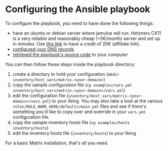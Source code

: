 # Configuring the Ansible playbook

To configure the playbook, you need to have done the following things:

- have an ubuntu or debian server where jamulus will run. Hetzners CX11 is a very reliable and reasonably cheap (<5€/month) server and set up in minutes. Use [this link]([Hetzner](https://hetzner.cloud/?ref=B77yGmfF39CQ)) to have a credit of 20€ (affiliate link).
- [configured your DNS records](configuring-dns.md)
- [retrieved the playbook's source code](getting-the-playbook.md) to your computer

You can then follow these steps inside the playbook directory:

1. create a directory to hold your configuration (`mkdir inventory/host_vars/matrix.<your-domain>`)
2. copy the sample configuration file (`cp examples/vars.yml inventory/host_vars/matrix.<your-domain>/vars.yml`)
3. edit the configuration file (`inventory/host_vars/matrix.<your-domain>/vars.yml`) to your liking. You may also take a look at the various `roles/ROLE_NAME_HERE/defaults/main.yml` files and see if there's something you'd like to copy over and override in your `vars.yml` configuration file.
4. copy the sample inventory hosts file (`cp examples/hosts inventory/hosts`)
5. edit the inventory hosts file (`inventory/hosts`) to your liking


For a basic Matrix installation, that's all you need.
